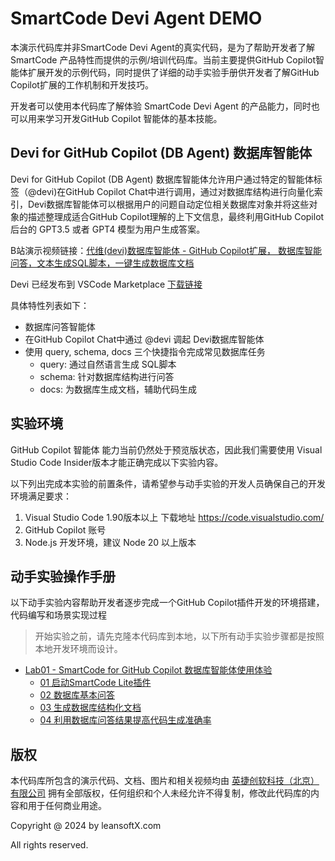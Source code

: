 # SmartCode Devi Agent DEMO

本演示代码库并非SmartCode Devi Agent的真实代码，是为了帮助开发者了解 SmartCode 产品特性而提供的示例/培训代码库。当前主要提供GitHub Copilot智能体扩展开发的示例代码，同时提供了详细的动手实验手册供开发者了解GitHub Copilot扩展的工作机制和开发技巧。

开发者可以使用本代码库了解体验 SmartCode Devi Agent 的产品能力，同时也可以用来学习开发GitHub Copilot 智能体的基本技能。

## Devi for GitHub Copilot (DB Agent) 数据库智能体

Devi for GitHub Copilot (DB Agent) 数据库智能体允许用户通过特定的智能体标签（@devi)在GitHub Copilot Chat中进行调用，通过对数据库结构进行向量化索引，Devi数据库智能体可以根据用户的问题自动定位相关数据库对象并将这些对象的描述整理成适合GitHub Copilot理解的上下文信息，最终利用GitHub Copilot后台的 GPT3.5 或者 GPT4 模型为用户生成答案。

B站演示视频链接：[代维(devi)数据库智能体 - GitHub Copilot扩展， 数据库智能问答，文本生成SQL脚本，一键生成数据库文档](https://www.bilibili.com/video/BV1XmsLepEdR)

Devi 已经发布到 VSCode Marketplace [下载链接](https://marketplace.visualstudio.com/items?itemName=leansoftx.leansoftx-devi-copilot)

具体特性列表如下：

- 数据库问答智能体
- 在GitHub Copilot Chat中通过 @devi 调起 Devi数据库智能体
- 使用 query, schema, docs 三个快捷指令完成常见数据库任务
  - query: 通过自然语言生成 SQL脚本
  - schema: 针对数据库结构进行问答
  - docs: 为数据库生成文档，辅助代码生成

## 实验环境

GitHub Copilot 智能体 能力当前仍然处于预览版状态，因此我们需要使用 Visual Studio Code Insider版本才能正确完成以下实验内容。

以下列出完成本实验的前置条件，请希望参与动手实验的开发人员确保自己的开发环境满足要求：

1. Visual Studio Code 1.90版本以上 下载地址 https://code.visualstudio.com/
2. GitHub Copilot 账号
3. Node.js 开发环境，建议 Node 20 以上版本

## 动手实验操作手册

以下动手实验内容帮助开发者逐步完成一个GitHub Copilot插件开发的环境搭建，代码编写和场景实现过程

> 开始实验之前，请先克隆本代码库到本地，以下所有动手实验步骤都是按照本地开发环境而设计。

- [Lab01 - SmartCode for GitHub Copilot 数据库智能体使用体验](./docs/lab01/README.md)
  - [01 启动SmartCode Lite插件](./docs/lab01/01-setup.md)
  - [02 数据库基本问答](./docs/lab01/02-basic-qa.md)
  - [03 生成数据库结构化文档](./docs/lab01/03-generate-docs.md)
  - [04 利用数据库问答结果提高代码生成准确率](./docs/lab01/04-generate-code.md)

## 版权

本代码库所包含的演示代码、文档、图片和相关视频均由 [英捷创软科技（北京）有限公司](https://leansoftx.com) 拥有全部版权，任何组织和个人未经允许不得复制，修改此代码库的内容和用于任何商业用途。

Copyright @ 2024 by leansoftX.com

All rights reserved.